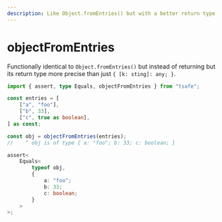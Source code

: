 ```yaml
---
description: Like Object.fromEntries() but with a better return type
---
```


# objectFromEntries

Functionally identical to `Object.fromEntries()` but instead of returning but its return type more precise than just `{ [k: sting]: any; }`.

```typescript
import { assert, type Equals, objectFromEntries } from "tsafe";

const entries = [
	["a", "foo"],
	["b", 33],
	["c", true as boolean],
] as const;

const obj = objectFromEntries(entries);
//    ^ obj is of type { a: "foo"; b: 33; c: boolean; }

assert<
	Equals<
		typeof obj,
		{
			a: "foo";
			b: 33;
			c: boolean;
		}
	>
>;
```
